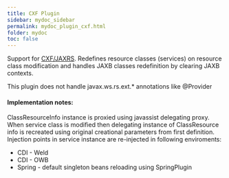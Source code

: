 ```yaml
---
title: CXF Plugin
sidebar: mydoc_sidebar
permalink: mydoc_plugin_cxf.html
folder: mydoc
toc: false
---
```


Support for [CXF/JAXRS](http://cxf.apache.org/docs/jax-rs.html). Redefines resource classes (services) on resource class modification and handles JAXB classes redefinition by clearing JAXB contexts.

This plugin does not handle javax.ws.rs.ext.* annotations like @Provider

#### Implementation notes:
ClassResourceInfo instance is proxied using javassist delegating proxy. When service class is modified then delegating instance of ClassResource info is recreated using original creational parameters from first definition. Injection points in service instance are re-injected in following enviroments:
* CDI - Weld
* CDI - OWB
* Spring - default singleton beans reloading using SpringPlugin

